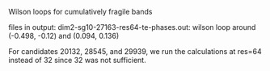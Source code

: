 Wilson loops for cumulatively fragile bands

files in output: dim2-sg10-27163-res64-te-phases.out: wilson loop around (-0.498, -0.12) and (0.094, 0.136)

For candidates 20132, 28545, and 29939, we run the calculations at res=64 instead of 32 since 32 was not sufficient. 
